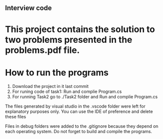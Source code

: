 ## Interview code
# This project contains the solution to two problems presented in the problems.pdf file.

# How to run the programs
1. Download the project in it last commit
2. For runing code of task1: Run and complie Program.cs 
3. For running Task2 go to ./Task2 folder and Run and complie Program.cs 

The files generated by visual studio in the .vscode folder were left for explanatory purposes only. You can use the IDE of preference and delete these files

Files in debug folders were added to the .gitignore because they depend on each operating system. Do not forget to build and compile the programs.
